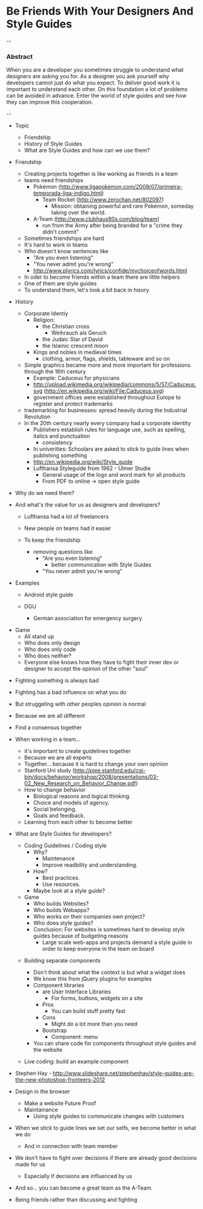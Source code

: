 # Be Friends With Your Designers And Style Guides

--

### Abstract

When you are a developer you sometimes struggle to understand what designers are asking you for. As a designer you ask yourself why developers cannot just do what you expect.
To deliver good work it is important to understand each other. On this foundation a lot of problems can be avoided in advance.
Enter the world of style guides and see how they can improve this cooperation.

--
- Topic
	- Friendship
	- History of Style Guides
	- What are Style Guides and how can we use them?
- Friendship
	- Creating projects together is like working as friends in a team
	- teams need friendships
		- Pokémon (http://www.ligapokemon.com/2009/07/primeira-temporada-liga-indigo.html)
			- Team Rocket (http://www.zerochan.net/802097)
				- Mission: obtaining powerful and rare Pokémon, someday taking over the world.
		- A-Team (http://www.clubhaus80s.com/blog/team)
			- run from the Army after being branded for a "crime they didn't commit"
	- Sometimes friendships are hard
	- It's hard to work in teams
	- Who doesn't know sentences like
		- "Are you even listening"
		- "You never admit you're wrong"
		- http://www.plyrics.com/lyrics/confide/mychoiceofwords.html
	- In oder to become friends within a team there are little helpers
	- One of them are style guides
	- To understand them, let's look a bit back in hisory
- History
	- Corporate Identiy
		- Religion:
			- the Christian cross
				- Weihrauch als Geruch
			- the Judaic Star of David
			- the Islamic crescent moon
		- Kings and nobles in medieval times
			- clothing, armor, flags, shields, tableware and so on
	- Simple graphics became more and more important for professions through the 16th century
		- Example: Caduceus for physicians
		- http://upload.wikimedia.org/wikipedia/commons/5/57/Caduceus.svg (http://en.wikipedia.org/wiki/File:Caduceus.svg)
		- government offices were established throughout Europe to register and protect trademarks
	- trademarking for businesses: spread heavily during the Industrial Revolution
	- In the 20th century nearly every company had a corporate identity
		- Publishers establish rules for language use, such as spelling, italics and punctuation
			- consistency
		- In univerities: Schoolars are asked to stick to guide lines when publishing something
		- http://en.wikipedia.org/wiki/Style_guide
		- Lufthansa Styleguide from 1962 - Ulmer Studie
			- General usage of the logo and word mark for all products
			- From PDF to online -> open style guide
- Why do we need them?
- And what's the value for us as designers and developers?
	- Lufthansa had a lot of freelancers
	- New people on teams had it easier

	- To keep the friendship
		- removing questions like
			- "Are you even listening"
				- better communication with Style Guides
			- "You never admit you're wrong"

- Examples
	- Android style guide

	- DGU
		- German association for emergency surgery


* Game
	* All stand up
	* Who does only design
	* Who does only code
	* Who does neither?
	* Everyone else knows how they have to fight their inner dev or designer to accept the opinion of the other "soul"

- Fighting something is always bad
- Fighting has a bad influence on what you do
- But struggeling with other peoples opinion is normal
- Because we are all different
- Find a consensus together
- When working in a team…
	- it's important to create guidelines together
	- Because we are all experts
	- Together… because it is hard to change your own opinion
	- Stanford Uni study (http://piee.stanford.edu/cgi-bin/docs/behavior/workshop/2008/presentations/03-02_New_Research_on_Behavior_Change.pdf)
	- How to change behavior
		- Biological reasons and logical thinking.
		- Choice and models of agency.
		- Social belonging.
		- Goals and feedback.
	- Learning from each other to become better
- What are Style Guides for developers?
	- Coding Guidelines / Coding style
		- Why?
			- Maintenance
			- Improve readbility and understanding.
		- How?
			- Best practices.
			- Use resources.
		- Maybe look at a style guide?

	* Game
		* Who builds Websites?
		* Who builds Webapps?
		* Who works on their companies own project?
		* Who does style guides?
		* Conclusion: For websites is sometimes hard to develop style guides because of budgeting reasons
			* Large scale web-apps and projects demand a style guide in order to keep everyone in the team on board

	- Building separate components
		- Don't think about what the context is but what a widget does
		- We know this from jQuery plugins for examples
		- Component libraries
			- are User Interface Libraries
				- For forms, buttons, widgets on a site
			- Pros
				- You can build stuff pretty fast
			- Cons
				- Might do a lot more than you need
			- Bootstrap
				- Component: menu
		- You can share code for components throughout style guides and the website

	- Live coding: build an example component

- Stephen Hay - http://www.slideshare.net/stephenhay/style-guides-are-the-new-photoshop-fronteers-2012
- Design in the browser
	- Make a website Future Proof
	- Maintainance
		- Using style guides to communicate changes with customers

- When we stick to guide lines we set our selfs, we become better in what we do
	- And in connection with team member
- We don't have to fight over decisions if there are already good decisions made for us
	- Especially if decisions are influenced by us

- And so… you can become a great team as the A-Team.
- Being friends rather than discussing and fighting

